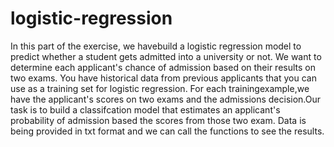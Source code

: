# logistic-regression
In this part of the exercise, we havebuild a logistic regression model to predict whether a student gets admitted into a university or not.
We want to determine each applicant's chance of admission based on their results on two exams. You have historical data from previous 
applicants that you can use as a training set for logistic regression. For each trainingexample,we have the applicant's scores on two
exams and the admissions decision.Our task is to build a classifcation model that estimates an applicant's probability of admission
based the scores from those two exam.
Data is being provided in txt format and we can call the functions to see the results.
